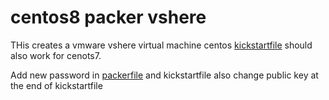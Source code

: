 # centos8 packer vshere 

THis creates a vmware vshere virtual machine centos [kickstartfile](http/ks_test.cfg) should also work for cenots7.

Add new password in [packerfile](packer.json) and kickstartfile also change public key at the end of kickstartfile
